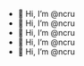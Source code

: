 - 👋 Hi, I’m @ncru
- 👋 Hi, I’m @ncru
- 👋 Hi, I’m @ncru
- 👋 Hi, I’m @ncru
- 👋 Hi, I’m @ncru

<!---
ncru/ncru is a ✨ special ✨ repository because its `README.md` (this file) appears on your GitHub profile.
You can click the Preview link to take a look at your changes.
--->
